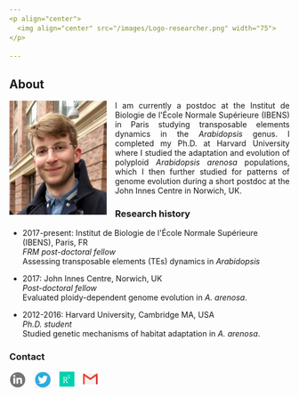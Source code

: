 ```yaml
---
<p align="center"> 
  <img align="center" src="/images/Logo-researcher.png" width="75">
</p>

---
```


## About

<img align="left" src="/images/IMG_20170325_173829-01-v2.jpeg" style="margin-right: 15px;" width="175">

<p align="justify">
I am currently a postdoc at the Institut de Biologie de l'École Normale Supérieure (IBENS) in Paris studying transposable elements dynamics in the <em>Arabidopsis</em> genus. I completed my Ph.D. at Harvard University where I studied the adaptation and evolution of polyploid <em>Arabidopsis arenosa</em> populations, which I then further studied for patterns of genome evolution during a short postdoc at the John Innes Centre in Norwich, UK. 
</p>

### Research history

- 2017-present: Institut de Biologie de l'École Normale Supérieure (IBENS), Paris, FR  
_FRM post-doctoral fellow_  
Assessing transposable elements (TEs) dynamics in _Arabidopsis_

- 2017: John Innes Centre, Norwich, UK  
_Post-doctoral fellow_  
Evaluated ploidy-dependent genome evolution in _A. arenosa_. 

- 2012-2016: Harvard University, Cambridge MA, USA  
_Ph.D. student_  
Studied genetic mechanisms of habitat adaptation in _A. arenosa_. 

### Contact

[<img align="left" src="/images/linkedinlogo2.png" style="margin-right: 15px;" width="30">](https://www.linkedin.com/in/pierre-baduel-2b5280105/)
[<img align="left" src="/images/twitterlogo.jpg" style="margin-right: 15px;" width="30">](https://twitter.com/pierrebaduel)
[<img align="left" src="/images/rglogo.jpg" style="margin-right: 15px" width="27">](https://www.researchgate.net/profile/Pierre_Baduel)
[<img align="left" src="/images/gmaillogo.jpg" style="margin-right: 15px;" width="27">](mailto:pbaduel@biologie.ens.fr)
